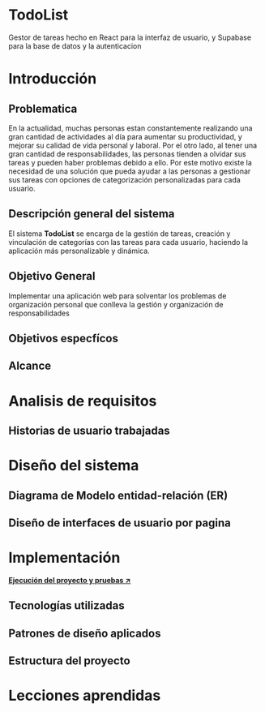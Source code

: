 # TodoList
Gestor de tareas hecho en React para la interfaz de usuario, y Supabase para la base de datos y la autenticacion

# Introducción

## Problematica
En la actualidad, muchas personas estan constantemente realizando una gran cantidad de actividades al día para aumentar su productividad, y mejorar su calidad de vida personal y laboral. Por el otro lado, al tener una gran cantidad de responsabilidades, las personas tienden a olvidar sus tareas y pueden haber problemas debido a ello. Por este motivo existe la necesidad de una solución que pueda ayudar a las personas a gestionar sus tareas con opciones de categorización personalizadas para cada usuario.

## Descripción general del sistema
El sistema **TodoList** se encarga de la gestión de tareas, creación y vinculación de categorías con las tareas para cada usuario, haciendo la aplicación más personalizable y dinámica.

## Objetivo General
Implementar una aplicación web para solventar los problemas de organización personal que conlleva la gestión y organización de responsabilidades

## Objetivos especfícos

## Alcance

# Analisis de requisitos

## Historias de usuario trabajadas

# Diseño del sistema

## Diagrama de Modelo entidad-relación (ER)

## Diseño de interfaces de usuario por pagina

# Implementación

**[Ejecución del proyecto y pruebas ↗](./TodoList-FinalProject/README.md)**

## Tecnologías utilizadas

## Patrones de diseño aplicados

## Estructura del proyecto

# Lecciones aprendidas


